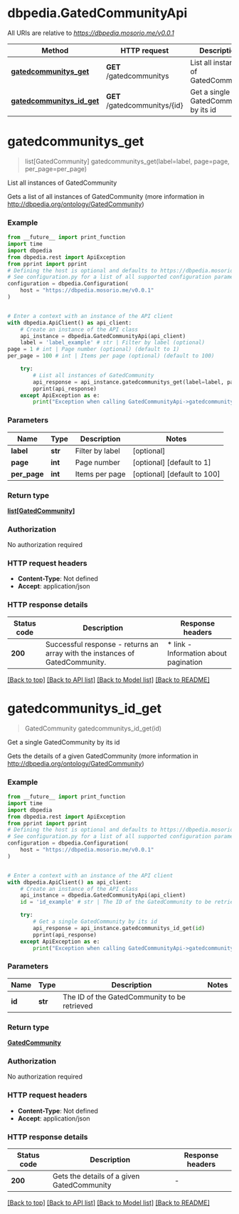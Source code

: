 # dbpedia.GatedCommunityApi

All URIs are relative to *https://dbpedia.mosorio.me/v0.0.1*

Method | HTTP request | Description
------------- | ------------- | -------------
[**gatedcommunitys_get**](GatedCommunityApi.md#gatedcommunitys_get) | **GET** /gatedcommunitys | List all instances of GatedCommunity
[**gatedcommunitys_id_get**](GatedCommunityApi.md#gatedcommunitys_id_get) | **GET** /gatedcommunitys/{id} | Get a single GatedCommunity by its id


# **gatedcommunitys_get**
> list[GatedCommunity] gatedcommunitys_get(label=label, page=page, per_page=per_page)

List all instances of GatedCommunity

Gets a list of all instances of GatedCommunity (more information in http://dbpedia.org/ontology/GatedCommunity)

### Example

```python
from __future__ import print_function
import time
import dbpedia
from dbpedia.rest import ApiException
from pprint import pprint
# Defining the host is optional and defaults to https://dbpedia.mosorio.me/v0.0.1
# See configuration.py for a list of all supported configuration parameters.
configuration = dbpedia.Configuration(
    host = "https://dbpedia.mosorio.me/v0.0.1"
)


# Enter a context with an instance of the API client
with dbpedia.ApiClient() as api_client:
    # Create an instance of the API class
    api_instance = dbpedia.GatedCommunityApi(api_client)
    label = 'label_example' # str | Filter by label (optional)
page = 1 # int | Page number (optional) (default to 1)
per_page = 100 # int | Items per page (optional) (default to 100)

    try:
        # List all instances of GatedCommunity
        api_response = api_instance.gatedcommunitys_get(label=label, page=page, per_page=per_page)
        pprint(api_response)
    except ApiException as e:
        print("Exception when calling GatedCommunityApi->gatedcommunitys_get: %s\n" % e)
```

### Parameters

Name | Type | Description  | Notes
------------- | ------------- | ------------- | -------------
 **label** | **str**| Filter by label | [optional] 
 **page** | **int**| Page number | [optional] [default to 1]
 **per_page** | **int**| Items per page | [optional] [default to 100]

### Return type

[**list[GatedCommunity]**](GatedCommunity.md)

### Authorization

No authorization required

### HTTP request headers

 - **Content-Type**: Not defined
 - **Accept**: application/json

### HTTP response details
| Status code | Description | Response headers |
|-------------|-------------|------------------|
**200** | Successful response - returns an array with the instances of GatedCommunity. |  * link - Information about pagination <br>  |

[[Back to top]](#) [[Back to API list]](../README.md#documentation-for-api-endpoints) [[Back to Model list]](../README.md#documentation-for-models) [[Back to README]](../README.md)

# **gatedcommunitys_id_get**
> GatedCommunity gatedcommunitys_id_get(id)

Get a single GatedCommunity by its id

Gets the details of a given GatedCommunity (more information in http://dbpedia.org/ontology/GatedCommunity)

### Example

```python
from __future__ import print_function
import time
import dbpedia
from dbpedia.rest import ApiException
from pprint import pprint
# Defining the host is optional and defaults to https://dbpedia.mosorio.me/v0.0.1
# See configuration.py for a list of all supported configuration parameters.
configuration = dbpedia.Configuration(
    host = "https://dbpedia.mosorio.me/v0.0.1"
)


# Enter a context with an instance of the API client
with dbpedia.ApiClient() as api_client:
    # Create an instance of the API class
    api_instance = dbpedia.GatedCommunityApi(api_client)
    id = 'id_example' # str | The ID of the GatedCommunity to be retrieved

    try:
        # Get a single GatedCommunity by its id
        api_response = api_instance.gatedcommunitys_id_get(id)
        pprint(api_response)
    except ApiException as e:
        print("Exception when calling GatedCommunityApi->gatedcommunitys_id_get: %s\n" % e)
```

### Parameters

Name | Type | Description  | Notes
------------- | ------------- | ------------- | -------------
 **id** | **str**| The ID of the GatedCommunity to be retrieved | 

### Return type

[**GatedCommunity**](GatedCommunity.md)

### Authorization

No authorization required

### HTTP request headers

 - **Content-Type**: Not defined
 - **Accept**: application/json

### HTTP response details
| Status code | Description | Response headers |
|-------------|-------------|------------------|
**200** | Gets the details of a given GatedCommunity |  -  |

[[Back to top]](#) [[Back to API list]](../README.md#documentation-for-api-endpoints) [[Back to Model list]](../README.md#documentation-for-models) [[Back to README]](../README.md)

